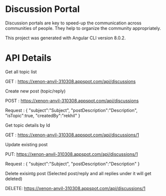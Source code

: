 # Discussion Portal
Discussion portals are key to speed-up the communication across communities of people. They help to organize the community appropriately.

This project was generated with Angular CLI version 8.0.2.

# API Details 

Get all topic list

GET : https://xenon-anvil-310308.appspot.com/api/discussions


Create new post (topic/reply)

POST : https://xenon-anvil-310308.appspot.com/api/discussions

Request :
{
   "subject":"Subject",
   "postDescription":"Description",
   "isTopic":true,
   "createdBy":"rekhil"
}


Get topic details by Id

GET : https://xenon-anvil-310308.appspot.com/api/discussions/1


Update existing post

PUT: https://xenon-anvil-310308.appspot.com/api/discussions/1

Request :
{
   "subject":"Subject",
   "postDescription":"Description"
}


Delete exisintg post (Selected post/reply and all replies under it will get deleted)

DELETE: https://xenon-anvil-310308.appspot.com/api/discussions/1
